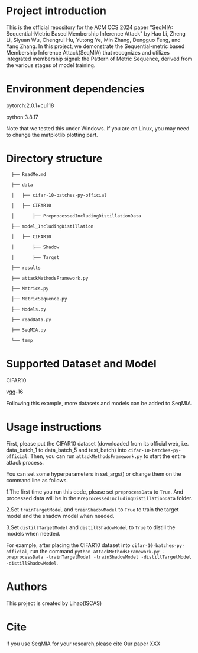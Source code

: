 # Project introduction

  This is the official repository for the ACM CCS 2024 paper "SeqMIA: Sequential-Metric Based Membership Inference Attack" 
  by Hao Li, Zheng Li, Siyuan Wu, Chengrui Hu, Yutong Ye, Min Zhang, Dengguo Feng, and Yang Zhang.
  In this project, we demonstrate the Sequential-metric based Membership Inference Attack(SeqMIA) that recognizes and utilizes 
  integrated membership signal: the Pattern of Metric Sequence, derived from the various stages of model training.

# Environment dependencies

  pytorch:2.0.1+cu118
  
  python:3.8.17

  Note that we tested this under Windows. If you are on Linux, you may need to change the matplotlib plotting part.

# Directory structure

```
  ├── ReadMe.md
  
  ├── data
  
  │   ├── cifar-10-batches-py-official
  
  │   ├── CIFAR10
  
  │       ├── PreprocessedIncludingDistillationData
  
  ├── model_IncludingDistillation
  
  │   ├── CIFAR10
  
  │       ├── Shadow
  
  │       ├── Target
  
  ├── results
  
  ├── attackMethodsFramework.py
  
  ├── Metrics.py
  
  ├── MetricSequence.py
  
  ├── Models.py
  
  ├── readData.py
  
  ├── SeqMIA.py
  
  └── temp
```
  
# Supported Dataset and Model

  CIFAR10
  
  vgg-16
  
  Following this example, more datasets and models can be added to SeqMIA.
  
# Usage instructions

  First, please put the CIFAR10 dataset (downloaded from its official web, i.e. data_batch_1 to data_batch_5 and test_batch) into `cifar-10-batches-py-official`. Then, you can run `attackMethodsFramework.py` to start the entire attack process.

  You can set some hyperparameters in set_args() or change them on the command line as follows.
  
  1.The first time you run this code, please set `preprocessData` to `True`. And processed data will be in the `PreprocessedIncludingDistillationData` folder.
  
  2.Set `trainTargetModel` and `trainShadowModel` to `True` to train the target model and the shadow model when needed.
  
  3.Set `distillTargetModel` and `distillShadowModel` to `True` to distill the models when needed.

  For example, after placing the CIFAR10 dataset into `cifar-10-batches-py-official`, run the command `python attackMethodsFramework.py -preprocessData -trainTargetModel -trainShadowModel -distillTargetModel -distillShadowModel`.
  
# Authors

  This project is created by Lihao(ISCAS)

# Cite

  if you use SeqMIA for your research,please cite Our paper [XXX](https://www.XXX.com)
